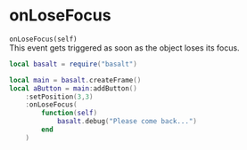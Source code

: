 # onLoseFocus
`onLoseFocus(self)`<br>
This event gets triggered as soon as the object loses its focus.

```lua
local basalt = require("basalt")

local main = basalt.createFrame()
local aButton = main:addButton()
    :setPosition(3,3)
    :onLoseFocus(
        function(self) 
            basalt.debug("Please come back...") 
        end
    )
```